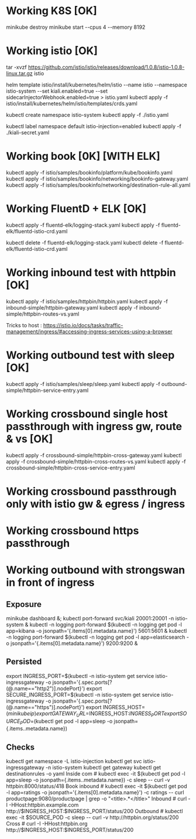# Working K8S [OK]

minikube destroy
minikube start --cpus 4 --memory 8192

# Working istio [OK]

tar -xvzf https://github.com/istio/istio/releases/download/1.0.8/istio-1.0.8-linux.tar.gz istio

helm template istio/install/kubernetes/helm/istio --name istio --namespace istio-system --set kiali.enabled=true --set sidecarInjectorWebhook.enabled=true > istio.yaml
kubectl apply -f istio/install/kubernetes/helm/istio/templates/crds.yaml

kubectl create namespace istio-system
kubectl apply -f ./istio.yaml

kubectl label namespace default istio-injection=enabled
kubectl apply -f ./kiali-secret.yaml


# Working book [0K] [WITH ELK]

kubectl apply -f istio/samples/bookinfo/platform/kube/bookinfo.yaml
kubectl apply -f istio/samples/bookinfo/networking/bookinfo-gateway.yaml
kubectl apply -f istio/samples/bookinfo/networking/destination-rule-all.yaml

# Working FluentD + ELK [OK]

kubectl apply -f fluentd-elk/logging-stack.yaml
kubectl apply -f fluentd-elk/fluentd-istio-crd.yaml

kubectl delete -f fluentd-elk/logging-stack.yaml
kubectl delete -f fluentd-elk/fluentd-istio-crd.yaml

# Working inbound test with httpbin [OK]

kubectl apply -f istio/samples/httpbin/httpbin.yaml
kubectl apply -f inbound-simple/httpbin-gateway.yaml
kubectl apply -f inbound-simple/httpbin-routes-vs.yaml

Tricks to host : https://istio.io/docs/tasks/traffic-management/ingress/#accessing-ingress-services-using-a-browser

# Working outbound test with sleep [OK]

kubectl apply -f istio/samples/sleep/sleep.yaml
kubectl apply -f outbound-simple/httpbin-service-entry.yaml


# Working crossbound single host passthrough with ingress gw, route & vs [OK]

kubectl apply -f crossbound-simple/httpbin-cross-gateway.yaml
kubectl apply -f crossbound-simple/httpbin-cross-routes-vs.yaml
kubectl apply -f crossbound-simple/httpbin-cross-service-entry.yaml

# Working crossbound passthrough only with istio gw & egress / ingress

# Working crossbound https passthrough

# Working outbound with strongswan in front of ingress

## Exposure

minikube dashboard &;
kubectl port-forward svc/kiali 20001:20001 -n istio-system &
kubectl -n logging port-forward $(kubectl -n logging get pod -l app=kibana -o jsonpath='{.items[0].metadata.name}') 5601:5601 &
kubectl -n logging port-forward $(kubectl -n logging get pod -l app=elasticsearch -o jsonpath='{.items[0].metadata.name}') 9200:9200 &


## Persisted

export INGRESS_PORT=$(kubectl -n istio-system get service istio-ingressgateway -o jsonpath='{.spec.ports[?(@.name=="http2")].nodePort}')
export SECURE_INGRESS_PORT=$(kubectl -n istio-system get service istio-ingressgateway -o jsonpath='{.spec.ports[?(@.name=="https")].nodePort}')
export INGRESS_HOST=$(minikube ip)
export GATEWAY_URL=$INGRESS_HOST:$INGRESS_PORT
export SOURCE_POD=$(kubectl get pod -l app=sleep -o jsonpath={.items..metadata.name})

## Checks

kubectl get namespace -L istio-injection
kubectl get svc istio-ingressgateway -n istio-system
kubectl get gateway
kubectl get destinationrules -o yaml
Inside com 		# kubectl exec -it $(kubectl get pod -l app=sleep -o jsonpath={.items..metadata.name}) -c sleep -- curl -v httpbin:8000/status/418
Book inbound 	# kubectl exec -it $(kubectl get pod -l app=ratings -o jsonpath='{.items[0].metadata.name}') -c ratings -- curl productpage:9080/productpage | grep -o "<title>.*</title>"
Inbound 		# curl -I -HHost:httpbin.example.com http://$INGRESS_HOST:$INGRESS_PORT/status/200
Outbound 		# kubectl exec -it $SOURCE_POD -c sleep -- curl -v http://httpbin.org/status/200
Cross			# curl -I -HHost:httpbin.org http://$INGRESS_HOST:$INGRESS_PORT/status/200

